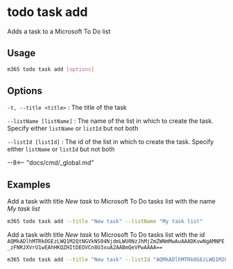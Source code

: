 # todo task add

Adds a task to a Microsoft To Do list

## Usage

```sh
m365 todo task add [options]
```

## Options

`-t, --title <title>`
: The title of the task

`--listName [listName]`
: The name of the list in which to create the task. Specify either `listName` or `listId` but not both

`--listId [listId]`
: The id of the list in which to create the task. Specify either `listName` or `listId` but not both

--8<-- "docs/cmd/_global.md"

## Examples

Add a task with title _New task_ to Microsoft To Do tasks list with the name _My task list_

```sh
m365 todo task add --title "New task" --listName "My task list"
```

Add a task with title _New task_ to Microsoft To Do tasks list with the id `AQMkADlhMTRkOGEzLWQ1M2QtNGVkNS04NjdmLWU0NzJhMjZmZWNmMwAuAAADKvwNgAMNPE_zFNRJXVrU1wEAhHKQZHItDEOVCn8U3xuA2AABmQeVPwAAAA==`

```sh
m365 todo task add --title "New task" --listId "AQMkADlhMTRkOGEzLWQ1M2QtNGVkNS04NjdmLWU0NzJhMjZmZWNmMwAuAAADKvwNgAMNPE_zFNRJXVrU1wEAhHKQZHItDEOVCn8U3xuA2AABmQeVPwAAAA=="
```
